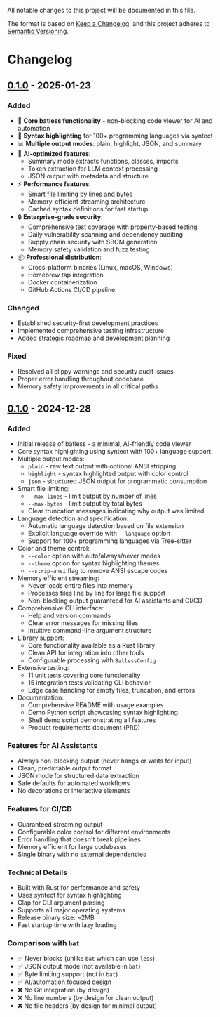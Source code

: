 
All notable changes to this project will be documented in this file.

The format is based on [Keep a Changelog](https://keepachangelog.com/en/1.0.0/),
and this project adheres to [Semantic Versioning](https://semver.org/spec/v2.0.0.html).

# Changelog

## [0.1.0] - 2025-01-23

### Added
- 🎯 **Core batless functionality** - non-blocking code viewer for AI and automation
- 🎨 **Syntax highlighting** for 100+ programming languages via syntect
- 📊 **Multiple output modes**: plain, highlight, JSON, and summary
- 🤖 **AI-optimized features**:
  - Summary mode extracts functions, classes, imports
  - Token extraction for LLM context processing  
  - JSON output with metadata and structure
- ⚡ **Performance features**:
  - Smart file limiting by lines and bytes
  - Memory-efficient streaming architecture
  - Cached syntax definitions for fast startup
- 🔒 **Enterprise-grade security**:
  - Comprehensive test coverage with property-based testing
  - Daily vulnerability scanning and dependency auditing
  - Supply chain security with SBOM generation
  - Memory safety validation and fuzz testing
- 📦 **Professional distribution**:
  - Cross-platform binaries (Linux, macOS, Windows)
  - Homebrew tap integration
  - Docker containerization
  - GitHub Actions CI/CD pipeline

### Changed
- Established security-first development practices
- Implemented comprehensive testing infrastructure
- Added strategic roadmap and development planning

### Fixed
- Resolved all clippy warnings and security audit issues  
- Proper error handling throughout codebase
- Memory safety improvements in all critical paths

## [0.1.0] - 2024-12-28
### Added
- Initial release of batless - a minimal, AI-friendly code viewer
- Core syntax highlighting using syntect with 100+ language support
- Multiple output modes:
  - `plain` - raw text output with optional ANSI stripping
  - `highlight` - syntax highlighted output with color control
  - `json` - structured JSON output for programmatic consumption
- Smart file limiting:
  - `--max-lines` - limit output by number of lines
  - `--max-bytes` - limit output by total bytes
  - Clear truncation messages indicating why output was limited
- Language detection and specification:
  - Automatic language detection based on file extension
  - Explicit language override with `--language` option
  - Support for 100+ programming languages via Tree-sitter
- Color and theme control:
  - `--color` option with auto/always/never modes
  - `--theme` option for syntax highlighting themes
  - `--strip-ansi` flag to remove ANSI escape codes
- Memory efficient streaming:
  - Never loads entire files into memory
  - Processes files line by line for large file support
  - Non-blocking output guaranteed for AI assistants and CI/CD
- Comprehensive CLI interface:
  - Help and version commands
  - Clear error messages for missing files
  - Intuitive command-line argument structure
- Library support:
  - Core functionality available as a Rust library
  - Clean API for integration into other tools
  - Configurable processing with `BatlessConfig`
- Extensive testing:
  - 11 unit tests covering core functionality
  - 15 integration tests validating CLI behavior
  - Edge case handling for empty files, truncation, and errors
- Documentation:
  - Comprehensive README with usage examples
  - Demo Python script showcasing syntax highlighting
  - Shell demo script demonstrating all features
  - Product requirements document (PRD)

### Features for AI Assistants
- Always non-blocking output (never hangs or waits for input)
- Clean, predictable output format
- JSON mode for structured data extraction
- Safe defaults for automated workflows
- No decorations or interactive elements

### Features for CI/CD
- Guaranteed streaming output
- Configurable color control for different environments
- Error handling that doesn't break pipelines
- Memory efficient for large codebases
- Single binary with no external dependencies

### Technical Details
- Built with Rust for performance and safety
- Uses syntect for syntax highlighting
- Clap for CLI argument parsing
- Supports all major operating systems
- Release binary size: ~2MB
- Fast startup time with lazy loading

### Comparison with `bat`
- ✅ Never blocks (unlike `bat` which can use `less`)
- ✅ JSON output mode (not available in `bat`)
- ✅ Byte limiting support (not in `bat`)
- ✅ AI/automation focused design
- ❌ No Git integration (by design)
- ❌ No line numbers (by design for clean output)
- ❌ No file headers (by design for minimal output)

[0.1.0]: https://github.com/your-username/batless/releases/tag/v0.1.0
